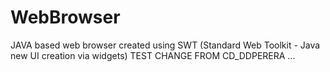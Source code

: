 WebBrowser
==========
JAVA based web browser created using SWT (Standard Web Toolkit - Java new UI creation via widgets)
TEST CHANGE FROM CD_DDPERERA ...
